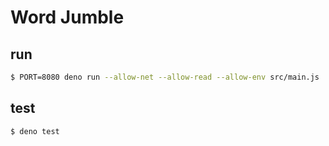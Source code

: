 # Word Jumble

## run

```sh
$ PORT=8080 deno run --allow-net --allow-read --allow-env src/main.js
```

## test

```
$ deno test
```

<!-- winter-aconite -->
